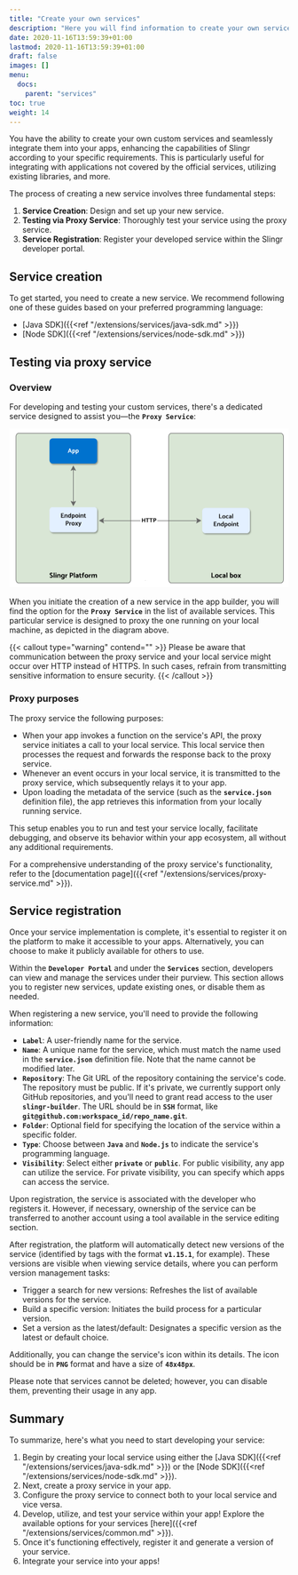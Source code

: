 ```yaml
---
title: "Create your own services"
description: "Here you will find information to create your own services to add more features to your app."
date: 2020-11-16T13:59:39+01:00
lastmod: 2020-11-16T13:59:39+01:00
draft: false
images: []
menu:
  docs:
    parent: "services"
toc: true
weight: 14
---
```


You have the ability to create your own custom services and seamlessly integrate them into your apps, enhancing the capabilities of Slingr according to your specific requirements. This is particularly useful for integrating with applications not covered by the official services, utilizing existing libraries, and more.

The process of creating a new service involves three fundamental steps:

1. **Service Creation**: Design and set up your new service.
2. **Testing via Proxy Service**: Thoroughly test your service using the proxy service.
3. **Service Registration**: Register your developed service within the Slingr developer portal.

## **Service creation**

To get started, you need to create a new service. We recommend following one of these guides based on your preferred programming language:

- [Java SDK]({{<ref "/extensions/services/java-sdk.md" >}})
- [Node SDK]({{<ref "/extensions/services/node-sdk.md" >}})

## **Testing via proxy service**

### Overview

For developing and testing your custom services, there's a dedicated service designed to assist you—the **`Proxy Service`**:

![Service Proxy](/images/vendor/extending/endpoint-proxy.png)

When you initiate the creation of a new service in the app builder, you will find the option for the **`Proxy Service`** in the list of available services. This particular service is designed to proxy the one running on your local machine, as depicted in the diagram above.

{{< callout type="warning" contend="" >}}
Please be aware that communication between the proxy service and your local service might occur over HTTP instead of HTTPS. In such cases, refrain from transmitting sensitive information to ensure security.
{{< /callout >}}

### Proxy purposes

The proxy service the following purposes:

- When your app invokes a function on the service's API, the proxy service initiates a call to your local service. This local service then processes the request and forwards the response back to the proxy service.
- Whenever an event occurs in your local service, it is transmitted to the proxy service, which subsequently relays it to your app.
- Upon loading the metadata of the service (such as the **`service.json`** definition file), the app retrieves this information from your locally running service.

This setup enables you to run and test your service locally, facilitate debugging, and observe its behavior within your app ecosystem, all without any additional requirements.

For a comprehensive understanding of the proxy service's functionality, refer to the [documentation page]({{<ref "/extensions/services/proxy-service.md" >}}).

## **Service registration**

Once your service implementation is complete, it's essential to register it on the platform to make it accessible to your apps. Alternatively, you can choose to make it publicly available for others to use.

Within the **`Developer Portal`** and under the **`Services`** section, developers can view and manage the services under their purview. This section allows you to register new services, update existing ones, or disable them as needed.

When registering a new service, you'll need to provide the following information:

- **`Label`**: A user-friendly name for the service.
- **`Name`**: A unique name for the service, which must match the name used in the **`service.json`** definition file. Note that the name cannot be modified later.
- **`Repository`**: The Git URL of the repository containing the service's code. The repository must be public. If it's private, we currently support only GitHub repositories, and you'll need to grant read access to the user **`slingr-builder`**. The URL should be in **`SSH`** format, like **`git@github.com:workspace_id/repo_name.git`**.
- **`Folder`**: Optional field for specifying the location of the service within a specific folder.
- **`Type`**: Choose between **`Java`** and **`Node.js`** to indicate the service's programming language.
- **`Visibility`**: Select either **`private`** or **`public`**. For public visibility, any app can utilize the service. For private visibility, you can specify which apps can access the service.

Upon registration, the service is associated with the developer who registers it. However, if necessary, ownership of the service can be transferred to another account using a tool available in the service editing section.

After registration, the platform will automatically detect new versions of the service (identified by tags with the format **`v1.15.1`**, for example). These versions are visible when viewing service details, where you can perform version management tasks:

- Trigger a search for new versions: Refreshes the list of available versions for the service.
- Build a specific version: Initiates the build process for a particular version.
- Set a version as the latest/default: Designates a specific version as the latest or default choice.

Additionally, you can change the service's icon within its details. The icon should be in **`PNG`** format and have a size of **`48x48px`**.

Please note that services cannot be deleted; however, you can disable them, preventing their usage in any app.

## **Summary**

To summarize, here's what you need to start developing your service:

1. Begin by creating your local service using either the [Java SDK]({{<ref "/extensions/services/java-sdk.md" >}}) or the [Node SDK]({{<ref "/extensions/services/node-sdk.md" >}}).
2. Next, create a proxy service in your app.
3. Configure the proxy service to connect both to your local service and vice versa.
4. Develop, utilize, and test your service within your app! Explore the available options for your services [here]({{<ref "/extensions/services/common.md" >}}).
5. Once it's functioning effectively, register it and generate a version of your service.
6. Integrate your service into your apps!
